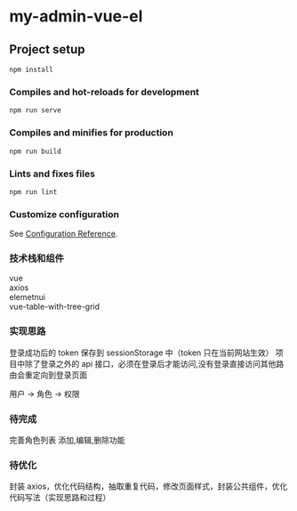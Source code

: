 # my-admin-vue-el

## Project setup

```
npm install
```

### Compiles and hot-reloads for development

```
npm run serve
```

### Compiles and minifies for production

```
npm run build
```

### Lints and fixes files

```
npm run lint
```

### Customize configuration

See [Configuration Reference](https://cli.vuejs.org/config/).

### 技术栈和组件

vue  
axios  
elemetnui  
vue-table-with-tree-grid

### 实现思路

登录成功后的 token 保存到 sessionStorage 中（token 只在当前网站生效）
项目中除了登录之外的 api 接口，必须在登录后才能访问,没有登录直接访问其他路由会重定向到登录页面

用户 -> 角色 -> 权限

### 待完成

完善角色列表 添加,编辑,删除功能

### 待优化

封装 axios，优化代码结构，抽取重复代码，修改页面样式，封装公共组件，优化代码写法（实现思路和过程）
